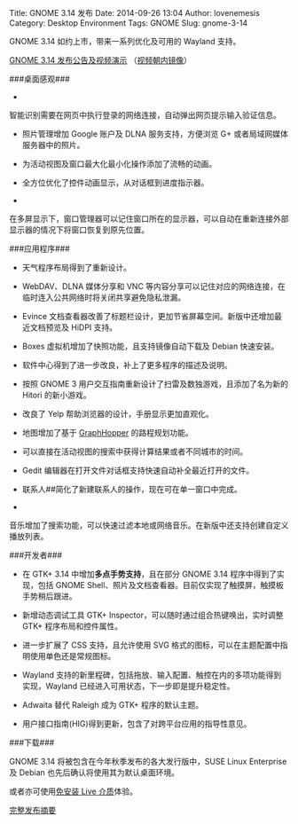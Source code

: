 Title: GNOME 3.14 发布
Date: 2014-09-26 13:04
Author: lovenemesis
Category: Desktop Environment
Tags: GNOME
Slug: gnome-3-14

GNOME 3.14 如约上市，带来一系列优化及可用的 Wayland 支持。

[GNOME 3.14
发布公告及视频演示](http://www.gnome.org/news/2014/09/gnome-3-14-released/)
（[视频朝内镜像](http://v.youku.com/v\_show/id\_XNzkwNDU0OTY0.html)）

###桌面感观###

*
智能识别需要在网页中执行登录的网络连接，自动弹出网页提示输入验证信息。

* 照片管理增加 Google 账户及 DLNA 服务支持，方便浏览 G+
或者局域网媒体服务器中的照片。

* 为活动视图及窗口最大化最小化操作添加了流畅的动画。

* 全方位优化了控件动画显示，从对话框到进度指示器。

*
在多屏显示下，窗口管理器可以记住窗口所在的显示器，可以自动在重新连接外部显示器的情况下将窗口恢复到原先位置。

###应用程序###

* 天气程序布局得到了重新设计。

* WebDAV、DLNA 媒体分享和 VNC
等内容分享可以记住对应的网络连接，在临时连入公共网络时将关闭共享避免隐私泄漏。

* Evince
文档查看器改善了标题栏设计，更加节省屏幕空间。新版中还增加最近文档预览及
HiDPI 支持。

* Boxes 虚拟机增加了快照功能，且支持镜像自动下载及 Debian 快速安装。

* 软件中心得到了进一步改良，补上了更多程序的描述及说明。

* 按照 GNOME 3 用户交互指南重新设计了扫雷及数独游戏，且添加了名为新的
Hitori 的新小游戏。

* 改良了 Yelp 帮助浏览器的设计，手册显示更加直观化。

* 地图增加了基于 [GraphHopper](https://graphhopper.com/)
的路程规划功能。

* 可以直接在活动视图的搜索中获得计算结果或者不同城市的时间。

* Gedit 编辑器在打开文件对话框支持快速自动补全最近打开的文件。

* 联系人##简化了新建联系人的操作，现在可在单一窗口中完成。

*
音乐增加了搜索功能，可以快速过滤本地或网络音乐。在新版中还支持创建自定义播放列表。

###开发者###

* 在 GTK+ 3.14 中增加**多点手势支持**，且在部分 GNOME 3.14
程序中得到了实现，包括 GNOME
Shell、照片及文档查看器。目前仅实现了触摸屏，触摸板手势稍后跟进。

* 新增动态调试工具 GTK+ Inspector，可以随时通过组合热键唤出，实时调整
GTK+ 程序布局和控件属性。

* 进一步扩展了 CSS 支持，且允许使用 SVG
格式的图标，可以在主题配置中指明使用单色还是常规图标。

* Wayland
支持的新里程碑，包括拖放、输入配置、触控在内的多项功能得到实现，Wayland
已经进入可用状态，下一步即是提升稳定性。

* Adwaita 替代 Raleigh 成为 GTK+ 程序的默认主题。

* 用户接口指南(HIG)得到更新，包含了对跨平台应用的指导性意见。

###下载###

GNOME 3.14 将被包含在今年秋季发布的各大发行版中，SUSE Linux Enterprise
及 Debian 也先后确认将使用其为默认桌面环境。

或者亦可使用[免安装 Live
介质](https://download.gnome.org/misc/promo-usb/gnome-3.14.iso)体验。

[完整发布摘要](https://help.gnome.org/misc/release-notes/3.14/)
